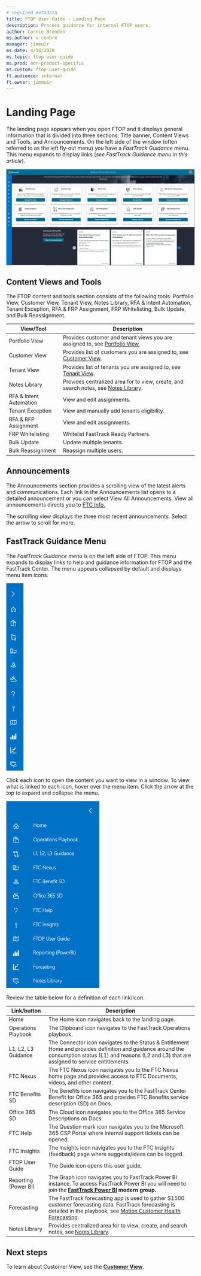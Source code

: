 ```yaml
---
# required metadata
title: FTOP User Guide - Landing Page
description: Process guidance for internal FTOP users.
author: Connie Brenden
ms.author: v-conbre
manager: jimmuir
ms.date: 4/16/2020
ms.topic: ftop-user-guide
ms.prod: non-product-specific
ms.custom: ftop-user-guide
ft.audience: internal
ft.owner: jimmuir
---
```

# Landing Page

The landing page appears when you open FTOP and it displays general information that is divided into three sections: Title banner, Content Views and Tools,  and Announcements. On the left side of the window (often referred to as the left fly-out menu) you have a *FastTrack Guidance* menu. This menu expands to display links (*see FastTrack Guidance menu in this article*).

![landing-page.png](media/landing-page/landing-page.png "Landing Page")

## Content Views and Tools

The FTOP content and tools section consists of the following tools: Portfolio View, Customer View, Tenant View, Notes Library, RFA & Intent Automation, Tenant Exception, RFA & FRP Assignment, FRP Whitelisting, Bulk Update, and Bulk Reassignment.

|View/Tool  |Description  |
|---------|---------|
|Portfolio View  |Provides customer and tenant views you are assigned to, see [Portfolio View](portfolio-view.md). |
|Customer View   |Provides list of customers you are assigned to, see [Customer View](customer-view.md).  |
|Tenant View     |Provides list of tenants you are assigned to, see [Tenant View](tenant-view.md).  |
|Notes Library   |Provides centralized area for to view, create, and search notes, see [Notes Library](notes-library.md).  |
|RFA & Intent Automation    |View and edit assignments.   |
|Tenant Exception |View and manually add tenants eligibility. |
|RFA & RFP Assignment    |View and edit assignments.  |
|FRP Whitelisting    |Whitelist FastTrack Ready Partners.  |
|Bulk Update     |Update multiple tenants.  |
|Bulk Reassignment   |Reassign multiple users.  |

## Announcements

The Announcements section provides a scrolling view of the latest alerts and communications. Each link in the Announcements list opens to a detailed announcement or you can select View All Announcements. View all announcements directs you to [FTC Info.](https://microsoft.sharepoint.com/teams/ftccm/ftcinfo/default.aspx)

The scrolling view displays the three most recent announcements. Select the arrow to scroll for more.

## FastTrack Guidance Menu

The *FastTrack Guidance menu* is on the left side of FTOP. This menu expands to display links to help and guidance information for FTOP and the FastTrack Center. The menu appears collapsed by default and displays menu item icons.

![fasttrack-guidance-menu.png](media/landing-page/fasttrack-guidance-menu.png "FastTrack Guidance Menu")

Click each icon to open the content you want to view in a window. To view what is linked to each icon, hover over the menu item. Click the arrow at the top to expand and collapse the menu.

![fasttrack-guidance-menu-expanded.png](media/landing-page/fasttrack-guidance-menu-expanded.png "FastTrack Guidance Menu - expanded")

Review the table below for a definition of each link/icon.

|Link/button          |Description                                                  |
| ------------------- | ----------------------------------------------- |
|Home                 |The Home icon navigates back to the landing page.         |
|Operations Playbook  |The Clipboard icon navigates to the FastTrack Operations playbook.    |
|L1, L2, L3 Guidance  |The Connector icon navigates to the Status & Entitlement Home and provides definition and guidance around the consumption status (L1) and reasons (L2 and L3) that are assigned to service entitlements.             |
|FTC Nexus            |The FTC Nexus icon navigates you to the FTC Nexus home page and provides access to FTC Documents, videos, and other content.                 |
|FTC Benefits SD      |The Benefits icon navigates you to the FastTrack Center Benefit for Office 365 and provides FTC Benefits service description (SD) on Docs.       |
|Office 365 SD        |The Cloud icon navigates you to the Office 365 Service Descriptions on Docs.            |
|FTC Help             |The Question mark icon navigates you to the Microsoft 365 CSP Portal where internal support tickets can be opened.       |
|FTC Insights         |The Insights icon navigates you to the FTC Insights (feedback) page where suggests/ideas can be logged.        |
|FTOP User Guide      |The Guide icon opens this user guide.                     |
|Reporting (Power BI) |The Graph icon navigates you to FastTrack Power BI instance. To access FastTrack Power BI you will need to join the **[FastTrack Power BI](https://outlook-sdf.office.com/owa/?realm=microsoft.com&path=/group/FastTrackPowerBI@service.microsoft.com/mail) modern group.** |
|Forecasting          |The FastTrack forecasting app is used to gather S1500 customer forecasting data. FastTrack forecasting is detailed in the playbook, see [Motion Customer Health Forecasting](https://fasttrack-docs.microsoft.com/playbook/motion-customer-health-forecasting.html).
|Notes Library        |Provides centralized area for to view, create, and search notes, see [Notes Library](notes-library.md).

## Next steps

To learn about Customer View, see the [**Customer View**](customer-view.md).

